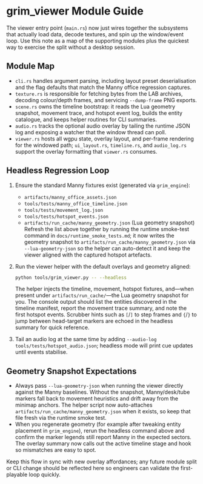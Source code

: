# grim_viewer Module Guide

The viewer entry point (`main.rs`) now just wires together the subsystems that
actually load data, decode textures, and spin up the window/event loop. Use this
note as a map of the supporting modules plus the quickest way to exercise the
split without a desktop session.

## Module Map
- `cli.rs` handles argument parsing, including layout preset deserialisation and
  the flag defaults that match the Manny office regression captures.
- `texture.rs` is responsible for fetching bytes from the LAB archives,
  decoding colour/depth frames, and servicing `--dump-frame` PNG exports.
- `scene.rs` owns the timeline bootstrap: it reads the Lua geometry snapshot,
  movement trace, and hotspot event log, builds the entity catalogue, and keeps
  helper routines for CLI summaries.
- `audio.rs` tracks the optional audio overlay by tailing the runtime JSON log
  and exposing a watcher that the window thread can poll.
- `viewer.rs` hosts all wgpu state, overlay layout, and per-frame rendering for
  the windowed path; `ui_layout.rs`, `timeline.rs`, and `audio_log.rs` support
  the overlay formatting that `viewer.rs` consumes.

## Headless Regression Loop
1. Ensure the standard Manny fixtures exist (generated via `grim_engine`):
   - `artifacts/manny_office_assets.json`
   - `tools/tests/manny_office_timeline.json`
   - `tools/tests/movement_log.json`
   - `tools/tests/hotspot_events.json`
   - `artifacts/run_cache/manny_geometry.json` (Lua geometry snapshot)
   Refresh the list above together by running the runtime smoke-test command in
   `docs/runtime_smoke_tests.md`; it now writes the geometry snapshot to
   `artifacts/run_cache/manny_geometry.json` via `--lua-geometry-json` so the
   helper can auto-detect it and keep the viewer aligned with the captured
   hotspot artefacts.
2. Run the viewer helper with the default overlays and geometry aligned:

   ```bash
   python tools/grim_viewer.py -- --headless
   ```

   The helper injects the timeline, movement, hotspot fixtures, and—when present
   under `artifacts/run_cache/`—the Lua geometry snapshot for you. The
   console output should list the entities discovered in the timeline manifest,
   report the movement trace summary, and note the first hotspot events.
   Scrubber hints such as `[`/`]` to step frames and `{`/`}` to jump between
   head-target markers are echoed in the headless summary for quick reference.
3. Tail an audio log at the same time by adding
   `--audio-log tools/tests/hotspot_audio.json`; headless mode will print cue
   updates until events stabilise.

## Geometry Snapshot Expectations
- Always pass `--lua-geometry-json` when running the viewer directly against the
  Manny baselines. Without the snapshot, Manny/desk/tube markers fall back to
  movement heuristics and drift away from the minimap anchors. The helper script
  now auto-attaches `artifacts/run_cache/manny_geometry.json` when it exists, so
  keep that file fresh via the runtime smoke test.
- When you regenerate geometry (for example after tweaking entity placement in
  `grim_engine`), rerun the headless command above and confirm the marker legends
  still report Manny in the expected sectors. The overlay summary now calls out
  the active timeline stage and hook so mismatches are easy to spot.

Keep this flow in sync with new overlay affordances; any future module split or
CLI change should be reflected here so engineers can validate the first-playable
loop quickly.
